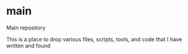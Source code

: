 # main
Main repository

This is a place to drop various files, scripts, tools, and code that I have written and found
